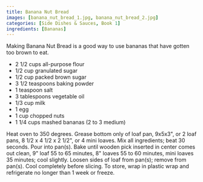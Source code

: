 ```yaml
---
title: Banana Nut Bread
images: [banana_nut_bread_1.jpg, banana_nut_bread_2.jpg]
categories: [Side Dishes & Sauces, Book 1]
ingredients: [Bananas]
---
```





Making Banana Nut Bread is a good way to use bananas that have gotten
too brown to eat.

-   2 1/2 cups all-purpose flour
-   1/2 cup granulated sugar
-   1/2 cup packed brown sugar
-   3 1/2 teaspoons baking powder
-   1 teaspoon salt
-   3 tablespoons vegetable oil
-   1/3 cup milk
-   1 egg
-   1 cup chopped nuts
-   1 1/4 cups mashed bananas (2 to 3 medium)

Heat oven to 350 degrees. Grease bottom only of loaf pan, 9x5x3", or 2
loaf pans, 8 1/2 x 4 1/2 x 2 1/2", or 4 mini loaves. Mix all
ingredients; beat 30 seconds. Pour into pan(s). Bake until wooden pick
inserted in center comes out clean, 9" loaf 55 to 65 minutes, 8" loaves
55 to 60 minutes, mini loaves 35 minutes; cool slightly. Loosen sides of
loaf from pan(s); remove from pan(s). Cool completely before slicing. To
store, wrap in plastic wrap and refrigerate no longer than 1 week or
freeze.

 
